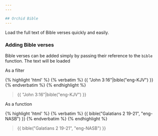 ```yaml
---
---

## Orchid Bible
---
```


Load the full text of Bible verses quickly and easily.

### Adding Bible verses

Bible verses can be added simply by passing their reference to the `bible` function. The text will be loaded 

As a filter

{% highlight 'html' %}
{% verbatim %}
{{ "John 3:16"|bible("eng-KJV") }}
{% endverbatim %}
{% endhighlight %}

> {{ "John 3:16"|bible("eng-KJV") }}

As a function

{% highlight 'html' %}
{% verbatim %}
{{ bible("Galatians 2 19-21", "eng-NASB") }}
{% endverbatim %}
{% endhighlight %}

> {{ bible("Galatians 2 19-21", "eng-NASB") }}